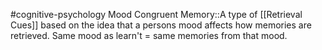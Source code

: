 #cognitive-psychology 
Mood Congruent Memory::A type of [[Retrieval Cues]] based on the idea that a persons mood affects how memories are retrieved. Same mood as learn't = same memories from that mood.
<!--SR:!2024-04-17,7,250-->